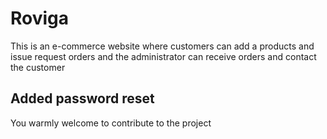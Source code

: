 # Roviga

This is an e-commerce website where customers can add a products and issue request orders and the administrator can receive orders and contact the customer

## Added password reset

You warmly welcome to contribute to the project